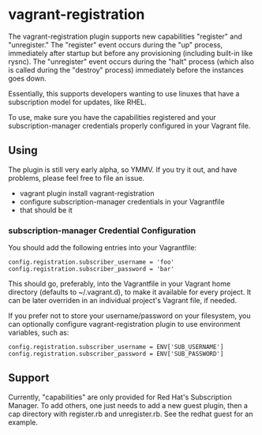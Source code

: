 # vagrant-registration

The vagrant-registration plugin supports new capabilities "register" and "unregister." The "register" event occurs during the "up" process, immediately after startup but before any provisioning (including built-in like rysnc). The "unregister" event occurs during the "halt" process (which also is called during the "destroy" process) immediately before the instances goes down. 

Essentially, this supports developers wanting to use linuxes that have a subscription model for updates, like RHEL.

To use, make sure you have the capabilities registered and your subscription-manager credentials properly configured in your Vagrant file.

## Using

The plugin is still very early alpha, so YMMV. If you try it out, and have problems, please feel free to file an issue. 

* vagrant plugin install vagrant-registration
* configure subscription-manager credentials in your Vagrantfile
* that should be it

### subscription-manager Credential Configuration

You should add the following entries into your Vagrantfile:

    config.registration.subscriber_username = 'foo'
    config.registration.subscriber_password = 'bar'

This should go, preferably, into the Vagrantfile in your Vagrant home directory (defaults to ~/.vagrant.d), to make it available for every project. It can be later overriden in an individual project's Vagrant file, if needed.

If you prefer not to store your username/password on your filesystem, you can optionally configure vagrant-registration plugin to use environment variables, such as:

    config.registration.subscriber_username = ENV['SUB_USERNAME']
    config.registration.subscriber_password = ENV['SUB_PASSWORD']

## Support
Currently, "capabilities" are only provided for Red Hat's Subscription Manager. To add others, one just needs to add a new guest plugin, then a cap directory with register.rb and unregister.rb. See the redhat guest for an example. 
